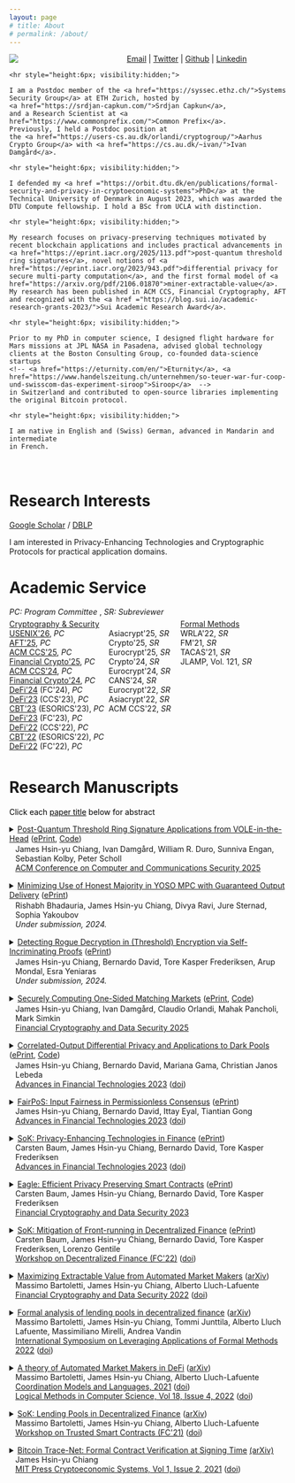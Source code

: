 ```yaml
---
layout: page
# title: About
# permalink: /about/
---
```

<script type="text/x-mathjax-config">
  MathJax.Hub.Config({
    tex2jax: {
      inlineMath: [ ['$','$'], ["\\(","\\)"] ],
      processEscapes: true
    }
  });
</script>

<script
  src="https://cdn.mathjax.org/mathjax/latest/MathJax.js?config=TeX-AMS-MML_HTMLorMML"
  type="text/javascript">
</script>


<div style = "display:inline-block; padding:0px 0px 20px 0px">

  <!-- Left column (Picture)-->
  <div style = "width:195px; float:left; padding:0px 18px 5px 0px">
    <img src="images/me2.png">
  </div>

  <!-- Right column (About) -->
  <div style = " padding:0px 0px 0px 0px;" >
    <a href="mailto:james.chiangwu@gmail.com">Email</a> |
    <a href="https://twitter.com/digi_james">Twitter</a> |
    <a href="https://github.com/jachiang">Github</a> |
    <a href="https://www.linkedin.com/in/jameshsinyuchiang">Linkedin</a>

    <hr style="height:6px; visibility:hidden;">

    I am a Postdoc member of the <a href="https://syssec.ethz.ch/">Systems Security Group</a> at ETH Zurich, hosted by
    <a href="https://srdjan-capkun.com/">Srdjan Capkun</a>,
    and a Research Scientist at <a href="https://www.commonprefix.com/">Common Prefix</a>.
    Previously, I held a Postdoc position at
    the <a href="https://users-cs.au.dk/orlandi/cryptogroup/">Aarhus Crypto Group</a> with <a href="https://cs.au.dk/~ivan/">Ivan Damgård</a>.

    <hr style="height:6px; visibility:hidden;">

    I defended my <a href ="https://orbit.dtu.dk/en/publications/formal-security-and-privacy-in-cryptoeconomic-systems">PhD</a> at the Technical University of Denmark in August 2023, which was awarded the DTU Compute fellowship. I hold a BSc from UCLA with distinction.

    <hr style="height:6px; visibility:hidden;">

    My research focuses on privacy-preserving techniques motivated by recent blockchain applications and includes practical advancements in <a href="https://eprint.iacr.org/2025/113.pdf">post-quantum threshold ring signatures</a>, novel notions of <a href="https://eprint.iacr.org/2023/943.pdf">differential privacy for secure multi-party computation</a>, and the first formal model of <a href="https://arxiv.org/pdf/2106.01870">miner-extractable-value</a>. My research has been published in ACM CCS, Financial Cryptography, AFT and recognized with the <a href ="https://blog.sui.io/academic-research-grants-2023/">Sui Academic Research Award</a>.

    <hr style="height:6px; visibility:hidden;">

    Prior to my PhD in computer science, I designed flight hardware for Mars missions at JPL NASA in Pasadena, advised global technology clients at the Boston Consulting Group, co-founded data-science startups
    <!-- <a href="https://eturnity.com/en/">Eturnity</a>, <a href="https://www.handelszeitung.ch/unternehmen/so-teuer-war-fur-coop-und-swisscom-das-experiment-siroop">Siroop</a>  -->
    in Switzerland and contributed to open-source libraries implementing the original Bitcoin protocol.

    <hr style="height:6px; visibility:hidden;">

    I am native in English and (Swiss) German, advanced in Mandarin and intermediate
    in French.
  </div>

</div>

# Research Interests

[Google Scholar](https://scholar.google.com/citations?hl=en&user=9NcawdAAAAAJ&view_op=list_works&sortby=pubdate) / [DBLP](https://dblp.uni-trier.de/pid/282/1574.html)

I am interested in Privacy-Enhancing Technologies and Cryptographic Protocols for practical application domains.

<!-- During my <a href ="https://orbit.dtu.dk/en/publications/formal-security-and-privacy-in-cryptoeconomic-systems">PhD</a>, I studied a class of smart contract applications called Decentralized Finance and characterized their economic security properties with formal verification techniques, identifying (front-running) vulnerabilities due to a lack of privacy. In response, my collaborators and I deployed advanced cryptography to design novel protocols which deliver input fairness in the permissionless setting and differentially private smart contracts enabled by secure multi-party computation (MPC).  -->

# Academic Service

<div style = "padding:0px 0px 5px 0px">
<em>PC: Program Committee</em> , <em>SR: Subreviewer</em>
</div>

<!-- Div containing floating divs ... -->
<div style = "display:inline-block; padding:0px 0px 5px 0px">

<div style = "width:180px; float:left; padding:0px 0px 5px 0px">
  <u>Cryptography & Security</u> <br>
    <a href="https://www.usenix.org/conference/usenixsecurity26">USENIX'26</a>, <em>PC</em> <br>
    <a href="https://advfintech.org/aft25/index.html">AFT'25</a>, <em>PC</em> <br>
    <a href="https://www.sigsac.org/ccs/CCS2025/">ACM CCS'25</a>, <em>PC</em> <br>
    <a href="https://fc25.ifca.ai/">Financial Crypto'25</a>, <em>PC</em> <br>
    <a href="https://www.sigsac.org/ccs/CCS2024/">ACM CCS'24</a>, <em>PC</em> <br>
    <a href="https://fc24.ifca.ai/">Financial Crypto'24</a>, <em>PC</em> <br>
    <a href="https://fc24.ifca.ai/defi/">DeFi'24</a> (FC'24), <em>PC</em><br>
    <a href="https://defi.security/">DeFi'23</a> (CCS'23), <em>PC</em> <br>
    <a href="https://deic.uab.cat/cbt/cbt2023/">CBT'23</a> (ESORICS'23), <em>PC</em> <br>
    <a href="https://fc23.ifca.ai/defi/">DeFi'23</a> (FC'23), <em>PC</em><br>
    <a href="https://dl.acm.org/action/showFmPdf?doi=10.1145%2F3560832">DeFi'22</a> (CCS'22), <em>PC</em> <br>
    <a href="https://deic.uab.cat/cbt/cbt2022/">CBT'22</a> (ESORICS'22), <em>PC</em> <br>
    <a href="https://fc22.ifca.ai/defi/">DeFi'22</a> (FC'22), <em>PC</em>
</div>

<div style = "width:130px;  float:left;  padding:0px 0px 5px 0px">
  <br>
  Asiacrypt'25, <em>SR</em> <br>
  Crypto'25, <em>SR</em> <br>
  Eurocrypt'25, <em>SR</em> <br>
  Crypto'24, <em>SR</em> <br>
  Eurocrypt'24, <em>SR</em> <br>
  CANS'24, <em>SR</em> <br>
  Eurocrypt'22, <em>SR</em> <br>
  Asiacrypt'22, <em>SR</em> <br>
  ACM CCS'22, <em>SR</em>
</div>

<div style = "width:190px;  float:left; padding:0px">
  <u>Formal Methods</u> <br>
  WRLA'22, <em>SR</em> <br>
  FM'21, <em>SR</em> <br>
  TACAS'21, <em>SR</em> <br>
  JLAMP, Vol. 121, <em>SR</em>
</div>

</div>


# Research Manuscripts

<!-- **Under submission** -->

<!-- **Peer-reviewed**  -->

<span style="color: black">Click each <u>paper title</u> below for abstract</span>

<div style = "padding:0px 0px 15px 0px">
  <!-- begin: title & abstract -->
  <details>
    <summary><u>Post-Quantum Threshold Ring Signature Applications from VOLE-in-the-Head</u> (<a href="https://eprint.iacr.org/2025/113.pdf">ePrint</a>, <a href="https://github.com/jachiang/PQ-Threshold-Ring-Sigs-from-VOLEitH">Code</a>)</summary>
    <div style = "padding:8px 0px 8px 11px;">
      We propose efficient, post-quantum threshold ring signatures constructed from one-wayness of AES encryption and the VOLE-in-the-Head zero-knowledge proof system. Our scheme scales efficiently to large rings and extends the linkable ring signatures paradigm. We define and construct key-binding deterministic tags for signature linkability, that also enable succinct aggregation with approximate lower bound arguments of knowledge; this allows us to achieve succinct aggregation of our signatures without SNARKs. Finally, we extend our threshold ring signatures to realize post-quantum anonymous ledger transactions in the spirit of Monero. Our constructions assume symmetric key primitives only.
      Whilst it is common to build post-quantum signatures from the one-wayness property of AES and a post-quantum NIZK scheme, we extend this paradigm to define and construct novel security properties from AES that are useful for advanced signature applications. We introduce key-binding and pseudorandomness of AES to establish linkability and anonymity of our threshold ring signatures from deterministic tags, and similarly establish binding and hiding properties of block ciphers modeled as ideal permutations to build commitments from AES, a crucial building block for our proposed post-quantum anonymous ledger scheme.
  </div>
  </details>
  <!-- begin: authors & venue -->
  <div style = "padding:2px 0px 0px 11px">
    James Hsin-yu Chiang, Ivan Damgård, William R. Duro, Sunniva Engan, Sebastian Kolby, Peter Scholl<br>
    <a href="https://www.sigsac.org/ccs/CCS2025/accepted-papers/">ACM Conference on <u>C</u>omputer and <u>C</u>ommunications <u>S</u>ecurity 2025</a>
  </div>
</div>

<div style = "padding:0px 0px 15px 0px">
  <!-- begin: title & abstract -->
  <details>
    <summary><u>Minimizing Use of Honest Majority in YOSO MPC with Guaranteed Output Delivery</u> (<a href="https://eprint.iacr.org/2024/2059.pdf">ePrint</a>)</summary>
    <div style = "padding:8px 0px 8px 11px;">
      Cleve (STOC 86) shows that an honest majority is necessary for MPC with guaranteed output delivery. In this paper, we show that while an honest majority is indeed necessary, its involvement can be minimal. We demonstrate an MPC protocol with guaranteed output delivery, the majority of which is executed by a sequence of committees with dishonest majority; we leverage one committee with an honest majority, each member of which does work independent of the circuit size. Our protocol has the desirable property that every participant speaks only once (YOSO, Crypto 2021).
      As a building block of independent interest, we introduce public computation, which is essentially privacy-free MPC with guaranteed output delivery (akin to smart contracts realized on blockchains). We instantiate public computation on a public bulletin board in three different ways (with different assumption / round / space utilization trade-offs).
  </div>
  </details>
  <!-- begin: authors & venue -->
  <div style = "padding:2px 0px 0px 11px">
    Rishabh Bhadauria, James Hsin-yu Chiang, Divya Ravi, Jure Sternad, Sophia Yakoubov<br>
    <em>Under submission, 2024.</em>
  </div>
</div>


<div style = "padding:0px 0px 15px 0px">
  <!-- begin: title & abstract -->
  <details>
    <summary><u>Detecting Rogue Decryption in (Threshold) Encryption via Self-Incriminating Proofs</u> (<a href="https://eprint.iacr.org/2024/794">ePrint</a>)</summary>
    <div style = "padding:8px 0px 8px 11px;">
      Keeping decrypting parties accountable in public key encryption is notoriously hard since the secret key owner can decrypt any arbitrary ciphertext. Threshold encryption aims to solve this issue by distributing the power to decrypt among a set of parties, who must interact via a decryption protocol. However, such parties can employ cryptographic tools such as Multiparty Computation (MPC) to decrypt arbitrary ciphertexts without being detected. We introduce the notion of (threshold) encryption with Self-Incriminating Proofs, where parties must produce a self-incriminating proof of decryption when decrypting every ciphertext. In the standard public key encryption case, the adversary could destroy these proofs, so we strengthen our notion to guarantee that the proofs are published when decryption succeeds. This creates a decryption audit trail, which is useful in scenarios where decryption power is held by a single trusted party (e.g., a Trusted Execution Environment) who must be kept accountable. In the threshold case, we ensure that at least one of the parties who execute the decryption protocol will learn a self-incriminating proof, even if they employ advanced tools such as MPC. The fact that a party learns the proof and may leak it at any moment functions as a deterrent for parties who do not wish to be identified as malicious decryptors (e.g., a commercial operator of a service based on threshold encryption). We investigate the (im)possibility and applications of our notions while providing matching constructions under appropriate assumptions. In the threshold case, we build on recent results on Individual Cryptography (CRYPTO 2023).
  </div>
  </details>
  <!-- begin: authors & venue -->
  <div style = "padding:2px 0px 0px 11px">
    James Hsin-yu Chiang, Bernardo David, Tore Kasper Frederiksen, Arup Mondal, Esra Yeniaras<br>
    <em>Under submission, 2024.</em>
  </div>
</div>

<div style = "padding:0px 0px 15px 0px">
  <!-- begin: title & abstract -->
  <details>
    <summary><u>Securely Computing One-Sided Matching Markets</u> (<a href="https://eprint.iacr.org/2024/1657.pdf">ePrint</a>, <a href="https://github.com/jachiang/Secure-Top-Trading-Cycles">Code</a>)</summary>
    <div style = "padding:8px 0px 8px 11px;">
      Top trading cycles (TTC) is a famous algorithm for trading indivisible goods between a set of agents such that all agents are as happy as possible about the outcome. In this paper, we present a protocol for executing TTC in a privacy preserving way. To the best of our knowledge, it is the first of its kind. As a technical contribution of independent interest, we suggest a new algorithm for determining all nodes in a functional graph that are on a cycle. The algorithm is particularly well suited for secure implementation in that it requires no branching and no random memory access. Finally, we report on a prototype implementation of the protocol based on somewhat homomorphic encryption.
  </div>
  </details>
  <!-- begin: authors & venue -->
  <div style = "padding:2px 0px 0px 11px">
    James Hsin-yu Chiang, Ivan Damgård, Claudio Orlandi, Mahak Pancholi, Mark Simkin<br>
    <a href="https://fc25.ifca.ai/program.html"><u>F</u>inancial <u>C</u>ryptography and Data Security 2025</a>
  </div>
</div>

<div style = "padding:0px 0px 15px 0px">
  <!-- begin: title & abstract -->
  <details>
    <summary><u>Correlated-Output Differential Privacy and Applications to Dark Pools</u> (<a href="https://eprint.iacr.org/2023/943">ePrint</a>, <a href="https://github.com/maargama/CorrOutDP-darkpool">Code</a>)</summary>
    <div style = "padding:8px 0px 8px 11px;">
      In the classical setting of differential privacy, a privacy-preserving query is performed on a private database, after which the query result is released to the analyst; a differentially private query ensures that the presence of a single database entry is protected from the analyst’s view. In this work, we contribute the first definitional framework for differential privacy in the trusted curator setting; clients submit private inputs to the trusted curator, which then computes individual outputs privately returned to each client. The adversary is more powerful than the standard setting; it can corrupt up to n − 1 clients and subsequently decide inputs and learn outputs of corrupted parties. In this setting, the adversary also obtains leakage from the honest output that is correlated with a corrupted output. Standard differentially private mechanisms protect client inputs but do not mitigate output correlation leaking arbitrary client information, which can forfeit client privacy completely. We initiate the investigation of a novel notion of correlated output differential privacy to bound the leakage from output correlation in the trusted curator setting. We define the satisfaction of both standard and correlated-output differential privacy as round differential privacy and highlight the relevance of this novel privacy notion to all application domains in the trusted curator model. <br><br>

      We explore round differential privacy in traditional "dark pool" market venues, which promise privacy-preserving trade execution to mitigate front-running; privately submitted trade orders and trade execution are kept private by the trusted venue operator. We observe that dark pools satisfy neither classic nor correlated-output differential privacy; in markets with low trade activity, the adversary may trivially observe recurring, honest trading patterns, and anticipate and front-run future trades. In response, we present the first round differentially private market mechanisms that formally mitigate information leakage from all trading activity of a user. This is achieved with fuzzy order matching, inspired by the standard randomized response mechanism; however, this also introduces a liquidity mismatch as buy and sell orders are not guaranteed to execute pairwise, thereby weakening output correlation; this mismatch is compensated for by a round differentially private liquidity provider mechanism, which freezes a noisy amount of assets from the liquidity provider for the duration of a privacy epoch, but leaves trader balances unaffected. We propose oblivious algorithms for realizing our proposed market mechanisms with secure multi-party computation (MPC) and implement these in the Scale-Mamba Framework using Shamir Secret Sharing based MPC. We demonstrate practical, round differentially private trading with comparable throughput as prior work implementing (traditional) dark pool algorithms in MPC; our experiments demonstrate practicality for both traditional finance and decentralized finance settings.
  </div>
  </details>
  <!-- begin: authors & venue -->
  <div style = "padding:2px 0px 0px 11px">
    James Hsin-yu Chiang, Bernardo David, Mariana Gama, Christian Janos Lebeda <br>
    <a href="https://aftconf.github.io/aft23/program.html"><u>A</u>dvances in <u>F</u>inancial <u>T</u>echnologies 2023</a>
    (<a href ="https://doi.org/10.4230/LIPIcs.AFT.2023.11">doi</a>)
  </div>
</div>

<div style = "padding:0px 0px 15px 0px">
  <!-- begin: title & abstract -->
  <details>
    <summary><u>FairPoS: Input Fairness in Permissionless Consensus</u> (<a href="https://eprint.iacr.org/2022/1442">ePrint</a>)</summary>
    <div style = "padding:8px 0px 8px 11px;" >
      In permissionless consensus, the ordering of transactions or inputs in each block is freely determined by an anonymously elected block leader. A rational block leader will choose an ordering of inputs that maximizes financial gain; the emergence of automatic market makers in decentralized finance enables the block leader to front-run honest trade orders by injecting its own inputs prior to and after honest trades. Front-running is rampant in decentralized finance and reduces the utility of the system by extracting financial value from honest trades and increasing demand for block-space. Current proposals to prevent input order attacks by encrypting user inputs are not permissionless, as they rely on small static committees to perform distributed key generation and threshold decryption. Such committees require party authentication, knowledge of the number of participating parties or do not permit player replaceability and are therefore not permissionless. Moreover, alternative solutions based on sequencing inputs in order of their arrival cannot prevent front-running in an unauthenticated peer-2-peer network where message arrival is adversarially controlled.
      <br><br>
      We present FairPoS, the first consensus protocol to achieve input fairness in the permissionless setting with security against adaptive adversaries in semi-synchronous networks. In FairPoS, the adversary cannot learn the plaintext of any client input before it is included in a block in the chain's common-prefix. Thus, input ordering attacks that depend on observing pending client inputs in the clear are no longer possible. In FairPoS, this is achieved via Delay Encryption (DeFeo et al., EUROCRYPT 2021), a recent cryptographic primitive related to time-lock puzzles, allowing all client inputs in a given round to be encrypted under a key that can only be extracted after enough time has elapsed. In contrast to alternative approaches, the key extraction task in delay encryption can, in principle, be performed by any party in the permissionless setting and requires no distribution of secret key material amongst authenticated parties. However, key extraction requires highly specialized hardware in practice. Thus, FairPoS requires resource-rich staking parties to insert extracted keys into blocks, enabling light-clients to decrypt past inputs and relieving parties who join the execution from decrypting all inputs in the entire chain history. Realizing this in proof-of-stake is non-trivial; naive application of key extraction to proof-of-stake can result in chain stalls lasting the entire key extraction period. We overcome this challenge with a novel key extraction protocol, which tolerates adversarial delays in block delivery intended to prevent key extraction from completing on schedule. Critically, this also enables the adoption of a new longest-extendable-chain rule which allows FairPoS to achieve the same guarantees as Ouroborous Praos against an adaptive adversary.
    </div>
  </details>
  <!-- begin: authors & venue -->
  <div style = "padding:0px 0px 0px 11px">
    James Hsin-yu Chiang, Bernardo David, Ittay Eyal, Tiantian Gong <br>
    <a href="https://aftconf.github.io/aft23/program.html"><u>A</u>dvances in <u>F</u>inancial <u>T</u>echnologies 2023</a>
    (<a href ="https://doi.org/10.4230/LIPIcs.AFT.2023.10">doi</a>)<br>
  </div>
</div>

<div style = "padding:0px 0px 15px 0px">
  <!-- begin: title & abstract -->
  <details>
    <summary><u>SoK: Privacy-Enhancing Technologies in Finance</u> (<a href="https://eprint.iacr.org/2023/122">ePrint</a>)</summary>
    <div style = "padding:8px 0px 8px 11px;" >
      Recent years have seen the emergence of practical advanced cryptographic tools that not only protect data privacy and authenticity, but also allow for jointly processing data from different institutions without sacrificing privacy. The ability to do so has enabled implementations a number of traditional and decentralized financial applications that would have required sacrificing privacy or trusting a third party. The main catalyst of this revolution was the advent of decentralized cryptocurrencies that use public ledgers to register financial transactions, which must be verifiable by any third party, while keeping sensitive data private. Zero Knowledge (ZK) proofs rose to prominence as a solution to this challenge, allowing for the owner of sensitive data (e.g. the identities of users involved in an operation) to convince a third party verifier that a certain operation has been correctly executed without revealing said data. It quickly became clear that performing arbitrary computation on private data from multiple sources by means of secure Multiparty Computation (MPC) and related techniques allows for more powerful financial applications, also in traditional finance.<br><br>
      In this SoK, we categorize the main traditional and decentralized financial applications that can benefit from state-of-the-art Privacy-Enhancing Technologies (PETs) and identify design patterns commonly used when applying PETs in the context of these applications. In particular, we consider the following classes of applications: 1. Identity Management, KYC & AML; and 2. Markets & Settlement; 3. Legal; and 4. Digital Asset Custody. We examine how ZK proofs, MPC and related PETs have been used to tackle the main security challenges in each of these applications. Moreover, we provide an assessment of the technological readiness of each PET in the context of different financial applications according to the availability of: theoretical feasibility results, preliminary benchmarks (in scientific papers) or benchmarks achieving real-world performance (in commercially deployed solutions). Finally, we propose future applications of PETs as Fintech solutions to currently unsolved issues. While we systematize financial applications of PETs at large, we focus mainly on those applications that require privacy preserving computation on data from multiple parties.
    </div>
  </details>
  <!-- begin: authors & venue -->
  <div style = "padding:0px 0px 0px 11px">
  Carsten Baum, James Hsin-yu Chiang, Bernardo David, Tore Kasper Frederiksen<br>
      <a href="https://aftconf.github.io/aft23/program.html"><u>A</u>dvances in <u>F</u>inancial <u>T</u>echnologies 2023</a>
      (<a href ="https://doi.org/10.4230/LIPIcs.AFT.2023.12">doi</a>)
  </div>
</div>

<div style = "padding:0px 0px 15px 0px">
  <!-- begin: title & abstract -->
  <details>
    <summary><u>Eagle: Efficient Privacy Preserving Smart Contracts</u> (<a href="https://eprint.iacr.org/2022/1435">ePrint</a>)</summary>
    <div style = "padding:8px 0px 8px 11px;" >
      The proliferation of Decentralised Finance (DeFi) and Decentralised Autonomous Organisations (DAO), which in current form are exposed to front-running of token transactions and proposal voting, demonstrate the need to shield user inputs and internal state from the parties executing smart contracts. In this work we present "Eagle", an efficient UC-secure protocol which efficiently realises a notion of privacy preserving smart contracts where both the amounts of tokens and the auxiliary data given as input to a contract are kept private from all parties but the one providing the input. Prior proposals realizing privacy preserving smart contracts on public, permissionless blockchains generally offer a limited contract functionality or require a trusted third party to manage private inputs and state. We achieve our results through a combination of secure multi-party computation (MPC) and zero-knowledge proofs on Pedersen commitments. Although other approaches leverage MPC in this setting, these incur impractical computational overheads by requiring the computation of cryptographic primitives within MPC.
      <br>
      Our solution achieves security without the computation of cryptographic primitives inside the MPC instance and only requires a constant amount of exponentiations per client input.
    </div>
  </details>
  <!-- begin: authors & venue -->
  <div style = "padding:0px 0px 0px 11px">
    Carsten Baum, James Hsin-yu Chiang, Bernardo David, Tore Kasper Frederiksen <br>
    <a href="https://fc23.ifca.ai/program.html"><u>F</u>inancial <u>C</u>ryptography and Data Security 2023</a>
  </div>
</div>

<div style = "padding:0px 0px 15px 0px">
  <!-- begin: title & abstract -->
  <details>
    <summary><u>SoK: Mitigation of Front-running in Decentralized Finance</u> (<a href="https://eprint.iacr.org/2021/1628">ePrint</a>)</summary>
    <div style = "padding:8px 0px 8px 11px;" >
      Front-running is the malicious, and often illegal, act of both manipulating the order of pending trades and injecting additional trades to make a profit at the cost of other users. In decentralized finance (DeFi), front-running strategies exploit both public knowledge of user trades from transactions pending on the network and the miner's ability to determine the final transaction order. Given the financial loss and increased transaction load resulting from adversarial front-running in decentralized finance, novel cryptographic protocols have been proposed to mitigate such attacks in the permission-less blockchain setting. We systematize and discuss the state-of-the-art of front-running mitigation in decentralized finance, and illustrate remaining attacks and open challenges.
    </div>
  </details>
  <!-- begin: authors & venue -->
  <div style = "padding:0px 0px 0px 11px">
    Carsten Baum, James Hsin-yu Chiang, Bernardo David, Tore Kasper Frederiksen, Lorenzo Gentile <br>
    <a href="https://fc22.ifca.ai/defi/program.html">Workshop on <u>De</u>centralized <u>Fi</u>nance (FC'22)</a> (<a href ="https://doi.org/10.1007/978-3-031-32415-4_17">doi</a>)
  </div>
</div>

<div style = "padding:0px 0px 15px 0px">
  <!-- begin: title & abstract -->
  <details>
    <summary><u>Maximizing Extractable Value from Automated Market Makers</u> (<a href="https://arxiv.org/abs/2106.01870">arXiv</a>)</summary>
    <div style = "padding:8px 0px 8px 11px;" >
      Automated Market Makers (AMMs) are decentralized applications that allow users to exchange crypto-tokens without the need for a matching exchange order. AMMs are one of the most successful DeFi use cases: indeed, major AMM platforms process a daily volume of transactions worth USD billions. Despite their popularity, AMMs are well-known to suffer from transaction-ordering issues: adversaries can influence the ordering of user transactions, and possibly front-run them with their own, to extract value from AMMs, to the detriment of users. We devise an effective procedure to construct a strategy through which an adversary can maximize the value extracted from user transactions.
    </div>
  </details>
  <!-- begin: authors & venue -->
  <div style = "padding:0px 0px 0px 11px">
    Massimo Bartoletti, James Hsin-yu Chiang, Alberto Lluch-Lafuente <br>
    <a href="https://fc22.ifca.ai/program.html"><u>F</u>inancial <u>C</u>ryptography and Data Security 2022</a> (<a href="https://doi.org/10.1007/978-3-031-18283-9_1">doi</a>)
  </div>
</div>

<div style = "padding:0px 0px 15px 0px">
  <!-- begin: title & abstract -->
  <details>
    <summary><u>Formal analysis of lending pools in decentralized finance</u>  (<a href="https://arxiv.org/abs/2206.01333">arXiv</a>)</summary>
    <div style = "padding:8px 0px 8px 11px;" >
      Decentralised Finance (DeFi) applications constitute an entire financial ecosystem deployed on blockchains. Such applications are based on complex protocols and incentive mechanisms whose financial safety is hard to determine. Besides, their adoption is rapidly growing, hence imperilling an increasingly higher amount of assets. Therefore, accurate formalisation and verification of DeFi applications is essential to assess their safety. We have developed a tool for the formal analysis of one of the most widespread DeFi applications: Lending Pools (LP). This was achieved by leveraging an existing formal model for LPs, the Maude verification environment and the MultiVeStA statistical analyser. The tool supports several analyses including reachability analysis, LTL model checking and statistical model checking. In this paper we show how the tool can be used to analyse several parameters of LPs that are fundamental to assess and predict their behaviour. In particular, we use statistical analysis to search for threshold and reward parameters that minimize the risk of unrecoverable loans.
    </div>
  </details>
  <!-- begin: authors & venue -->
  <div style = "padding:0px 0px 0px 11px">
    Massimo Bartoletti, James Hsin-yu Chiang, Tommi Junttila, Alberto Lluch Lafuente, Massimiliano Mirelli, Andrea Vandin <br>
    <a href = "https://2022.isola-conference.org/program/"><u>I</u>nternational <u>S</u>ymposium <u>o</u>n <u>L</u>everaging <u>A</u>pplications of Formal Methods 2022</a> (<a href="https://doi.org/10.1007/978-3-031-19759-8_21">doi</a>)
  </div>
</div>

<div style = "padding:0px 0px 15px 0px">
  <!-- begin: title & abstract -->
  <details>
    <summary><u>A theory of Automated Market Makers in DeFi</u> (<a href="https://arxiv.org/abs/2102.11350v2">arXiv</a>)</summary>
    <div style = "padding:8px 0px 8px 11px;" >
      Automated market makers (AMMs) are one of the most prominent decentralized finance (DeFi) applications. They allow users to exchange units of different types of crypto-assets, without the need to find a counter-party. There are several implementations and models for AMMs, featuring a variety of sophisticated economic mechanisms. We present a theory of AMMs. The core of our theory is an abstract operational model of the interactions between users and AMMs, which can be instantiated with any desired economic design mechanism. We exploit our theory to formally prove a set of fundamental properties of AMMs, characterizing both structural and economic aspects. We do this by abstracting from the actual economic mechanisms used in implementations, by identifying sufficient conditions which ensure the relevant properties. Notably, we devise a general solution to the arbitrage problem, the main game-theoretic foundation behind the economic mechanisms of AMMs.
    </div>
  </details>
  <!-- begin: authors & venue -->
  <div style = "padding:0px 0px 0px 11px">
    Massimo Bartoletti, James Hsin-yu Chiang, Alberto Lluch-Lafuente <br>
    <a href="https://www.discotec.org/2021/programme"><u>Coordination</u> Models and Languages, 2021</a> (<a href="https://doi.org/10.1007/978-3-030-78142-2_11">doi</a>) <br>
    <a href="https://lmcs.episciences.org/volume/view/id/681"><u>L</u>ogical <u>M</u>ethods in <u>C</u>omputer <u>S</u>cience, Vol 18, Issue 4, 2022</a> (<a href="https://doi.org/10.46298/lmcs-18(4:12)2022">doi</a>)
  </div>
</div>

<div style = "padding:0px 0px 15px 0px">
  <!-- begin: title & abstract -->
  <details>
    <summary><u>SoK: Lending Pools in Decentralized Finance</u> (<a href="https://arxiv.org/abs/2012.13230">arXiv</a>)<br></summary>
    <div style = "padding:8px 0px 8px 11px;" >
      Lending pools are decentralized applications which allow mutually untrusted users to lend and borrow crypto-assets. These applications feature complex, highly parametric incentive mechanisms to equilibrate the loan market. This complexity makes the behaviour of lending pools difficult to understand and to predict: indeed, ineffective incentives and attacks could potentially lead to emergent unwanted behaviours. Reasoning about lending pools is made even harder by the lack of executable models of their behaviour: to precisely understand how users interact with lending pools, eventually one has to inspect their implementations, where the incentive mechanisms are intertwined with low-level implementation details. Further, the variety of existing implementations makes it difficult to distill the common aspects of lending pools. We systematize the existing knowledge about lending pools, leveraging a new formal model of interactions with users, which reflects the archetypal features of mainstream implementations. This enables us to prove some general properties of lending pools, such as the correct handling of funds, and to precisely describe vulnerabilities and attacks. We also discuss the role of lending pools in the broader context of decentralized finance.
    </div>
  </details>
  <!-- begin: authors & venue -->
  <div style = "padding:0px 0px 0px 11px">
    Massimo Bartoletti, James Hsin-yu Chiang, Alberto Lluch-Lafuente <br>
    <a href="https://fc21.ifca.ai/wtsc/program.html"><u>W</u>orkshop on <u>T</u>rusted <u>S</u>mart <u>C</u>ontracts (FC'21)</a> (<a href="https://doi.org/10.1007/978-3-662-63958-0_40">doi</a>)
  </div>
</div>

<div style = "padding:0px 0px 15px 0px">
  <!-- begin: title & abstract -->
  <details>
    <summary><u>Bitcoin Trace-Net: Formal Contract Verification at Signing Time</u> <a href="https://arxiv.org/abs/2007.07528">(arXiv)</a></summary>
    <div style = "padding:8px 0px 8px 11px;" >
      Smart contracting protocols promise to regulate the transfer of cryptocurrency amongst participants in a trustless manner. A safe smart contract implementation should ensure that each participant can always append a contract transaction to the blockchain in order move the contract towards secure completion. To this goal, we propose Bitcoin Trace-Net, a contract verification framework which generates an executable symbolic model from the underlying contract implementation. A Trace-Net model consists of a Petri Net formalism enriched with a Dolev-Yao-like actor knowledge model. The explicit symbolic actor knowledge model supports the verification of contracts featuring cryptographic sub-protocols, which may not be observable on the blockchain. Trace-Net is sufficiently expressive to accurately model blockchain semantics such as the delay between a transaction broadcast and its subsequent confirmation, as well as adversarial blockchain reorganizations of finite depths, both of which can break smart contract safety. As an implementation level framework, Trace-Net can be instantiated at run-time to monitor and verify smart contract protocol executions.
    </div>
  </details>
  <!-- begin: authors & venue -->
  <div style = "padding:0px 0px 0px 11px">
    James Hsin-yu Chiang <br>
    <a href = "https://cryptoeconomicsystems.pubpub.org/vol1-2">MIT Press <u>C</u>rypto<u>e</u>conomic <u>S</u>ystems, Vol 1, Issue 2, 2021</a> (<a href="https://cryptoeconomicsystems.pubpub.org/pub/chiang-trace-net/release/4">doi</a>)
  </div>
</div>


<!-- # Other
<div style = "display:inline-block; padding:0px 0px 20px 0px">
Full course materials from <a href="https://teachbitcoin.io/curriculum/">my course</a> on Bitcoin programming.<br>

I contributed to <a href="https://voskuil.org/cryptoeconomics/">cryptoeconomics</a> authored by Eric Voskuil.
</div> -->
